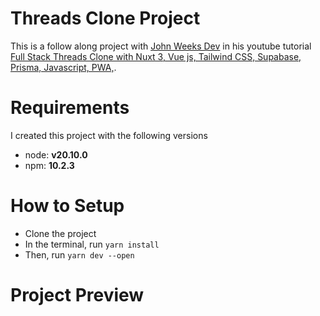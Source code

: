 # Threads Clone Project

This is a follow along project with [John Weeks Dev](https://www.youtube.com/@johnweeksdev) in his youtube tutorial [Full Stack Threads Clone with Nuxt 3, Vue js, Tailwind CSS, Supabase, Prisma, Javascript, PWA,](https://www.youtube.com/watch?v=TfKDkErJUtk&t=2528s).

# Requirements

I created this project with the following versions

- node: **v20.10.0**
- npm: **10.2.3**

# How to Setup

- Clone the project
- In the terminal, run `yarn install`
- Then, run `yarn dev --open`

# Project Preview

